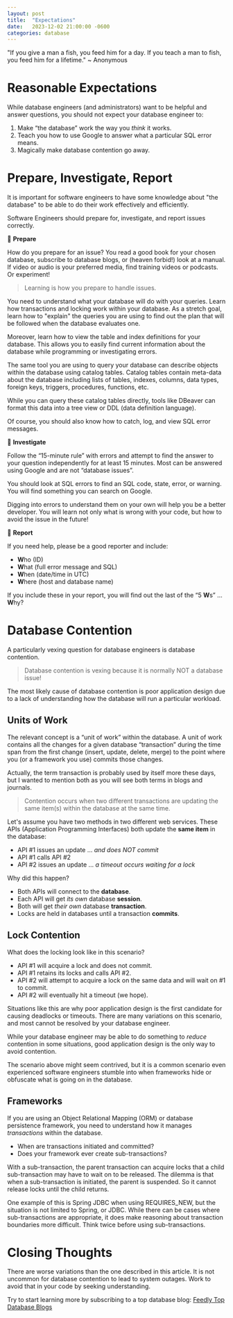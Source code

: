```yaml
---
layout: post
title:  "Expectations"
date:   2023-12-02 21:00:00 -0600
categories: database
---
```

"If you give a man a fish, you feed him for a day. If you teach a man to fish, you feed him for a lifetime." ~ Anonymous 

# Reasonable Expectations
While database engineers (and administrators) want to be helpful and answer questions, you should not expect your database engineer to:

1. Make “the database” work the way you *think* it works.
2. Teach you how to use Google to answer what a particular SQL error means.
3. Magically make database contention go away.

# Prepare, Investigate, Report
It is important for software engineers to have some knowledge about "the database" to be able to do their work effectively and efficiently.

Software Engineers should prepare for, investigate, and report issues correctly.

📖 **Prepare**

How do you prepare for an issue? You read a good book for your chosen database, subscribe to database blogs, or (heaven forbid!) look at a manual. If video or audio is your preferred media, find training videos or podcasts. Or experiment!

> Learning is how you prepare to handle issues.

You need to understand what your database will do with your queries. Learn how transactions and locking work within your database. As a stretch goal, learn how to "explain" the queries you are using to find out the plan that will be followed when the database evaluates one.

Moreover, learn how to view the table and index definitions for your database. This allows you to easily find current information about the database while programming or investigating errors.

The same tool you are using to query your database can describe objects within the database using catalog tables. Catalog tables contain meta-data about the database including lists of tables, indexes, columns, data types, foreign keys, triggers, procedures, functions, etc.

While you can query these catalog tables directly, tools like DBeaver can format this data into a tree view or DDL (data definition language).

Of course, you should also know how to catch, log, and view SQL error messages.

🔎 **Investigate**

Follow the “15-minute rule” with errors and attempt to find the answer to your question independently for at least 15 minutes. Most can be answered using Google and are not “database issues”.

You should look at SQL errors to find an SQL code, state, error, or warning. You will find something you can search on Google. 

Digging into errors to understand them on your own will help you be a better developer. You will learn not only what is wrong with your code, but how to avoid the issue in the future!

📰 **Report**

If you need help, please be a good reporter and include: 

- **W**ho (ID)
- **W**hat (full error message and SQL)
- **W**hen (date/time in UTC)
- **W**here (host and database name)

If you include these in your report, you will find out the last of the “5 **W**s” … **W**hy?

# Database Contention
A particularly vexing question for database engineers is database contention. 

> Database contention is vexing because it is normally NOT a database issue!

The most likely cause of database contention is poor application design due to a lack of understanding how the database will run a particular workload.

## Units of Work
The relevant concept is a “unit of work” within the database. A unit of work contains all the changes for a given database “transaction” during the time span from the first change (insert, update, delete, merge) to the point where you (or a framework you use) commits those changes.

Actually, the term transaction is probably used by itself more these days, but I wanted to mention both as you will see both terms in blogs and journals.

> Contention occurs when two different transactions are updating the same item(s) within the database at the same time.

Let's assume you have two methods in two different web services. These APIs (Application Programming Interfaces) both update the **same item** in the database:

- API #1 issues an update … *and does NOT commit*
- API #1 calls API #2
- API #2 issues an update … *a timeout occurs waiting for a lock*

Why did this happen?

- Both APIs will connect to the **database**.
- Each API will get *its own* database **session**.
- Both will get *their own* database **transaction**.
- Locks are held in databases until a transaction **commits**.

## Lock Contention
What does the locking look like in this scenario?

- API #1 will acquire a lock and does not commit.
- API #1 retains its locks and calls API #2.
- API #2 will attempt to acquire a lock on the same data and will wait on #1 to commit.
- API #2 will eventually hit a timeout (we hope).

Situations like this are why poor application design is the first candidate for causing deadlocks or timeouts. There are many variations on this scenario, and most cannot be resolved by your database engineer.

While your database engineer may be able to do something to *reduce* contention in some situations, good application design is the only way to avoid contention.

The scenario above might seem contrived, but it is a common scenario even experienced software engineers stumble into when frameworks hide or obfuscate what is going on in the database.

## Frameworks
If you are using an Object Relational Mapping (ORM) or database persistence framework, you need to understand how it manages *transactions* within the database. 

- When are transactions initiated and committed?  
- Does your framework ever create sub-transactions?

With a sub-transaction, the parent transaction can acquire locks that a child sub-transaction may have to wait on to be released. The dilemma is that when a sub-transaction is initiated, the parent is suspended. So it cannot release locks until the child returns.

One example of this is Spring JDBC when using REQUIRES_NEW, but the situation is not limited to Spring, or JDBC. While there can be cases where sub-transactions are appropriate, it does make reasoning about transaction boundaries more difficult. Think twice before using sub-transactions.

# Closing Thoughts
There are worse variations than the one described in this article. It is not uncommon for database contention to lead to system outages. Work to avoid that in your code by seeking understanding.

Try to start learning more by subscribing to a top database blog: [Feedly Top Database Blogs](https://feedly.com/i/top/database-blogs)